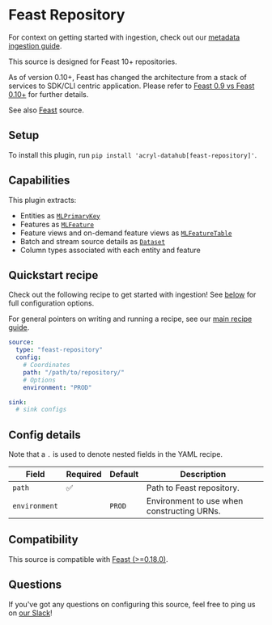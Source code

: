 # Feast Repository

For context on getting started with ingestion, check out our [metadata ingestion guide](../README.md).

This source is designed for Feast 10+ repositories.

As of version 0.10+, Feast has changed the architecture from a stack of services to SDK/CLI centric application. Please refer to [Feast 0.9 vs Feast 0.10+](https://docs.feast.dev/project/feast-0.9-vs-feast-0.10+) for further details.

See also [Feast](feast.md) source.

## Setup

To install this plugin, run `pip install 'acryl-datahub[feast-repository]'`.

## Capabilities

This plugin extracts:

- Entities as [`MLPrimaryKey`](https://datahubproject.io/docs/graphql/objects#mlprimarykey)
- Features as [`MLFeature`](https://datahubproject.io/docs/graphql/objects#mlfeature)
- Feature views and on-demand feature views as [`MLFeatureTable`](https://datahubproject.io/docs/graphql/objects#mlfeaturetable)
- Batch and stream source details as [`Dataset`](https://datahubproject.io/docs/graphql/objects#dataset)
- Column types associated with each entity and feature

## Quickstart recipe

Check out the following recipe to get started with ingestion! See [below](#config-details) for full configuration options.

For general pointers on writing and running a recipe, see our [main recipe guide](../README.md#recipes).

```yaml
source:
  type: "feast-repository"
  config:
    # Coordinates
    path: "/path/to/repository/"
    # Options
    environment: "PROD"

sink:
  # sink configs
```

## Config details

Note that a `.` is used to denote nested fields in the YAML recipe.

| Field         | Required | Default | Description                                |
| ------------- | -------- | ------- | ------------------------------------------ |
| `path`        | ✅       |         | Path to Feast repository.                  |
| `environment` |          | `PROD`  | Environment to use when constructing URNs. |

## Compatibility

This source is compatible with [Feast (>=0.18.0)](https://github.com/feast-dev/feast/releases/tag/v0.18.0).

## Questions

If you've got any questions on configuring this source, feel free to ping us on [our Slack](https://slack.datahubproject.io/)!
